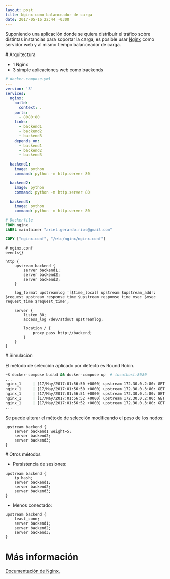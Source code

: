 ```yaml
---
layout: post
title: Nginx como balanceador de carga
date: 2017-05-16 22:44 -0300
---
```


Suponiendo una aplicación donde se quiera distribuir el tráfico sobre distintas
instancias para soportar la carga, es posible usar
[Nginx](https://www.nginx.com/) como servidor web y al mismo tiempo balanceador
de carga.

# Arquitectura

* 1 Nginx
* 3 simple aplicaciones web como backends 

```yaml
# docker-compose.yml
---
version: '3'
services:
  nginx:
    build:
      context: .
    ports:
      - 8080:80
    links:
      - backend1
      - backend2
      - backend3
    depends_on:
      - backend1
      - backend2
      - backend3

  backend1:
    image: python
    command: python -m http.server 80

  backend2:
    image: python
    command: python -m http.server 80

  backend3:
    image: python
    command: python -m http.server 80
```

```dockerfile
# Dockerfile
FROM nginx
LABEL maintainer "ariel.gerardo.rios@gmail.com"

COPY ["nginx.conf", "/etc/nginx/nginx.conf"]
```

```
# nginx.conf
events{}

http {
    upstream backend {
        server backend1;
        server backend2;
        server backend3;
    }

    log_format upstreamlog '[$time_local] upstream $upstream_addr: $request upstream_response_time $upstream_response_time msec $msec request_time $request_time';

    server {
        listen 80;
        access_log /dev/stdout upstreamlog;

        location / {
            proxy_pass http://backend;
        }
    }
}
```

# Simulación

El método de selección aplicado por defecto es Round Robin.

```bash
~$ docker-compose build && docker-compose up  # localhost:8080
...
nginx_1     | [17/May/2017:01:56:50 +0000] upstream 172.30.0.2:80: GET / HTTP/1.1 upstream_response_time 0.003 msec 1494986210.108 request_time 0.003
nginx_1     | [17/May/2017:01:56:50 +0000] upstream 172.30.0.3:80: GET /favicon.ico HTTP/1.1 upstream_response_time 0.001 msec 1494986210.130 request_time 0.001
nginx_1     | [17/May/2017:01:56:51 +0000] upstream 172.30.0.4:80: GET / HTTP/1.1 upstream_response_time 0.002 msec 1494986211.914 request_time 0.002
nginx_1     | [17/May/2017:01:56:52 +0000] upstream 172.30.0.2:80: GET / HTTP/1.1 upstream_response_time 0.004 msec 1494986212.142 request_time 0.004
nginx_1     | [17/May/2017:01:56:52 +0000] upstream 172.30.0.3:80: GET / HTTP/1.1 upstream_response_time 0.009 msec 1494986212.396 request_time 0.009
...
```

Se puede alterar el método de selección modificando el peso de los nodos:

```
upstream backend {
    server backend1 weight=5;
    server backend2;
    server backend3;
}
```

# Otros métodos

* Persistencia de sesiones:

```
upstream backend {
    ip_hash;
    server backend1;
    server backend2;
    server backend3;
}
```

* Menos conectado:

```
upstream backend {
    least_conn;
    server backend1;
    server backend2;
    server backend3;
}
```


# Más información

[Documentación de Nginx.](http://nginx.org/en/docs/http/load_balancing.html)
